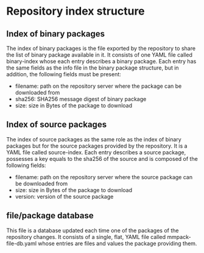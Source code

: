 # Repository index structure

## Index of binary packages

The index of binary packages is the file exported by the repository to share
the list of binary package available in it. It consists of one YAML file called
binary-index whose each entry describes a binary package. Each entry has the
same fields as the info file in the binary package structure, but in addition,
the following fields must be present:

 * filename: path on the repository server where the package can be
   downloaded from
 * sha256: SHA256 message digest of binary package
 * size: size in Bytes of the package to download


## Index of source packages

The index of source packages as the same role as the index of binary packages
but for the source packages provided by the repository. It is a YAML file called
source-index. Each entry describes a source package, possesses a key equals to
the sha256 of the source and is composed of the following fields:

 * filename: path on the repository server where the source package can be
   downloaded from
 * size: size in Bytes of the package to download
 * version: version of the source package

## file/package database

This file is a database updated each time one of the packages of the repository
changes. It consists of a single, flat, YAML file called mmpack-file-db.yaml
whose entries are files and values the package providing them.
